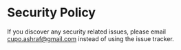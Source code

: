 # Security Policy

If you discover any security related issues, please email cupo.ashraf@gmail.com instead of using the issue tracker.